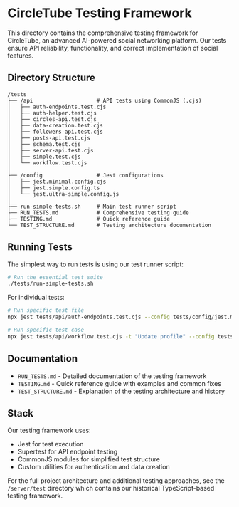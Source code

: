 # CircleTube Testing Framework

This directory contains the comprehensive testing framework for CircleTube, an advanced AI-powered social networking platform. Our tests ensure API reliability, functionality, and correct implementation of social features.

## Directory Structure

```
/tests
├── /api                    # API tests using CommonJS (.cjs)
│   ├── auth-endpoints.test.cjs
│   ├── auth-helper.test.cjs
│   ├── circles-api.test.cjs
│   ├── data-creation.test.cjs
│   ├── followers-api.test.cjs
│   ├── posts-api.test.cjs
│   ├── schema.test.cjs
│   ├── server-api.test.cjs
│   ├── simple.test.cjs
│   └── workflow.test.cjs
│
├── /config                 # Jest configurations
│   ├── jest.minimal.config.cjs
│   ├── jest.simple.config.ts
│   └── jest.ultra-simple.config.js
│
├── run-simple-tests.sh     # Main test runner script
├── RUN_TESTS.md            # Comprehensive testing guide
├── TESTING.md              # Quick reference guide
└── TEST_STRUCTURE.md       # Testing architecture documentation
```

## Running Tests

The simplest way to run tests is using our test runner script:

```bash
# Run the essential test suite
./tests/run-simple-tests.sh
```

For individual tests:

```bash
# Run specific test file
npx jest tests/api/auth-endpoints.test.cjs --config tests/config/jest.minimal.config.cjs

# Run specific test case
npx jest tests/api/workflow.test.cjs -t "Update profile" --config tests/config/jest.minimal.config.cjs
```

## Documentation

- `RUN_TESTS.md` - Detailed documentation of the testing framework
- `TESTING.md` - Quick reference guide with examples and common fixes  
- `TEST_STRUCTURE.md` - Explanation of the testing architecture and history

## Stack

Our testing framework uses:
- Jest for test execution
- Supertest for API endpoint testing
- CommonJS modules for simplified test structure
- Custom utilities for authentication and data creation

For the full project architecture and additional testing approaches, see the `/server/test` directory which contains our historical TypeScript-based testing framework.